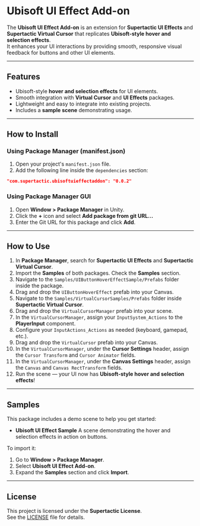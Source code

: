 # Ubisoft UI Effect Add-on

The **Ubisoft UI Effect Add-on** is an extension for **Supertactic UI Effects** and **Supertactic Virtual Cursor** that replicates **Ubisoft-style hover and selection effects**.  
It enhances your UI interactions by providing smooth, responsive visual feedback for buttons and other UI elements.

---

## Features

- Ubisoft-style **hover and selection effects** for UI elements.  
- Smooth integration with **Virtual Cursor** and **UI Effects** packages.  
- Lightweight and easy to integrate into existing projects.  
- Includes a **sample scene** demonstrating usage.  

---

## How to Install

### Using Package Manager (manifest.json)
1. Open your project's `manifest.json` file.  
2. Add the following line inside the `dependencies` section:  

```json
"com.supertactic.ubisoftuieffectaddon": "0.0.2"
````

### Using Package Manager GUI

1. Open **Window > Package Manager** in Unity.
2. Click the **+** icon and select **Add package from git URL...**
3. Enter the Git URL for this package and click **Add**.

---

## How to Use

1. In **Package Manager**, search for **Supertactic UI Effects** and **Supertactic Virtual Cursor**.
2. Import the **Samples** of both packages. Check the **Samples** section.
3. Navigate to the `Samples/UIButtonHoverEffectSample/Prefabs` folder inside the package.
4. Drag and drop the `UIButtonHoverEffect` prefab into your Canvas.
5. Navigate to the `Samples/VirtualCursorSamples/Prefabs` folder inside **Supertactic Virtual Cursor**.
6. Drag and drop the `VirtualCursorManager` prefab into your scene.
7. In the `VirtualCursorManager`, assign your `InputSystem_Actions` to the **PlayerInput** component.
8. Configure your `InputActions_Actions` as needed (keyboard, gamepad, etc.).
9. Drag and drop the `VirtualCursor` prefab into your Canvas.
10. In the `VirtualCursorManager`, under the **Cursor Settings** header, assign the `Cursor Transform` and `Cursor Animator` fields.
11. In the `VirtualCursorManager`, under the **Canvas Settings** header, assign the `Canvas` and `Canvas RectTransform` fields.
12. Run the scene — your UI now has **Ubisoft-style hover and selection effects**!

---

## Samples

This package includes a demo scene to help you get started:

* **Ubisoft UI Effect Sample**
  A scene demonstrating the hover and selection effects in action on buttons.

To import it:

1. Go to **Window > Package Manager**.
2. Select **Ubisoft UI Effect Add-on**.
3. Expand the **Samples** section and click **Import**.

---

## License

This project is licensed under the **Supertactic License**.  
See the [LICENSE](LICENSE) file for details.  